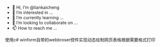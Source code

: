 - 👋 Hi, I’m @liankaicheng
- 👀 I’m interested in ...
- 🌱 I’m currently learning ...
- 💞️ I’m looking to collaborate on ...
- 📫 How to reach me ...

<!---
liankaicheng/liankaicheng is a ✨ special ✨ repository because its `README.md` (this file) appears on your GitHub profile.
You can click the Preview link to take a look at your changes.
--->
 使用c# winform自带的webbroser控件实现动态绘制网页表格根据需要格式打印

